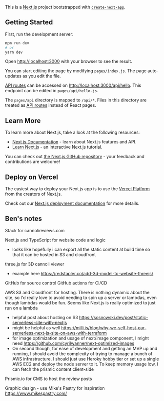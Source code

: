 This is a [Next.js](https://nextjs.org/) project bootstrapped with [`create-next-app`](https://github.com/vercel/next.js/tree/canary/packages/create-next-app).

## Getting Started

First, run the development server:

```bash
npm run dev
# or
yarn dev
```

Open [http://localhost:3000](http://localhost:3000) with your browser to see the result.

You can start editing the page by modifying `pages/index.js`. The page auto-updates as you edit the file.

[API routes](https://nextjs.org/docs/api-routes/introduction) can be accessed on [http://localhost:3000/api/hello](http://localhost:3000/api/hello). This endpoint can be edited in `pages/api/hello.js`.

The `pages/api` directory is mapped to `/api/*`. Files in this directory are treated as [API routes](https://nextjs.org/docs/api-routes/introduction) instead of React pages.

## Learn More

To learn more about Next.js, take a look at the following resources:

- [Next.js Documentation](https://nextjs.org/docs) - learn about Next.js features and API.
- [Learn Next.js](https://nextjs.org/learn) - an interactive Next.js tutorial.

You can check out [the Next.js GitHub repository](https://github.com/vercel/next.js/) - your feedback and contributions are welcome!

## Deploy on Vercel

The easiest way to deploy your Next.js app is to use the [Vercel Platform](https://vercel.com/new?utm_medium=default-template&filter=next.js&utm_source=create-next-app&utm_campaign=create-next-app-readme) from the creators of Next.js.

Check out our [Next.js deployment documentation](https://nextjs.org/docs/deployment) for more details.

## Ben's notes

Stack for cannolireviews.com

Next.js and TypeScript for website code and logic
- looks like hopefully i can export all the static content at build time so that
it can be hosted in S3 and cloudfront

three.js for 3D cannoli viewer
- example here https://redstapler.co/add-3d-model-to-website-threejs/

GitHub for source control
GitHub actions for CI/CD

AWS S3 and Cloudfront for hosting. There is nothing dynamic about the site,
so I'd really love to avoid needing to spin up a server or lambdas, even though
lambdas would be fun. Seems like Next.js is really optimized to just run on
a lambda
- helpful post about hosting on S3 https://sosnowski.dev/post/static-serverless-site-with-nextjs
- might be helpful as well https://milli.is/blog/why-we-self-host-our-serverless-next-js-site-on-aws-with-terraform
- for image optimization and usage of next/image component, I might need https://github.com/cyrilwanner/next-optimized-images
- On second though, for ease of development and getting an MVP up and running, I should avoid the complexity of trying
  to manage a bunch of AWS infrastructure. I should just use Heroky hobby tier
  or set up a single AWS EC2 and deploy the node server to it. To keep memory
  usage low, I can fetch the prismic content client-side

Prismic.io for CMS to host the review posts

Graphic design - use Mike's Pastry for inspiration https://www.mikespastry.com/
